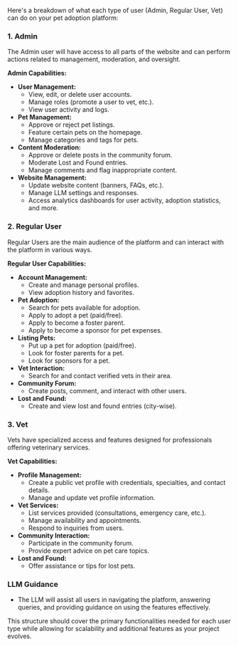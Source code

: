 Here's a breakdown of what each type of user (Admin, Regular User, Vet) can do on your pet adoption platform:

### **1. Admin**
The Admin user will have access to all parts of the website and can perform actions related to management, moderation, and oversight.

**Admin Capabilities:**
- **User Management:**
  - View, edit, or delete user accounts.
  - Manage roles (promote a user to vet, etc.).
  - View user activity and logs.
- **Pet Management:**
  - Approve or reject pet listings.
  - Feature certain pets on the homepage.
  - Manage categories and tags for pets.
- **Content Moderation:**
  - Approve or delete posts in the community forum.
  - Moderate Lost and Found entries.
  - Manage comments and flag inappropriate content.
- **Website Management:**
  - Update website content (banners, FAQs, etc.).
  - Manage LLM settings and responses.
  - Access analytics dashboards for user activity, adoption statistics, and more.

### **2. Regular User**
Regular Users are the main audience of the platform and can interact with the platform in various ways.

**Regular User Capabilities:**
- **Account Management:**
  - Create and manage personal profiles.
  - View adoption history and favorites.
- **Pet Adoption:**
  - Search for pets available for adoption.
  - Apply to adopt a pet (paid/free).
  - Apply to become a foster parent.
  - Apply to become a sponsor for pet expenses.
- **Listing Pets:**
  - Put up a pet for adoption (paid/free).
  - Look for foster parents for a pet.
  - Look for sponsors for a pet.
- **Vet Interaction:**
  - Search for and contact verified vets in their area.
- **Community Forum:**
  - Create posts, comment, and interact with other users.
- **Lost and Found:**
  - Create and view lost and found entries (city-wise).
  
### **3. Vet**
Vets have specialized access and features designed for professionals offering veterinary services.

**Vet Capabilities:**
- **Profile Management:**
  - Create a public vet profile with credentials, specialties, and contact details.
  - Manage and update vet profile information.
- **Vet Services:**
  - List services provided (consultations, emergency care, etc.).
  - Manage availability and appointments.
  - Respond to inquiries from users.
- **Community Interaction:**
  - Participate in the community forum.
  - Provide expert advice on pet care topics.
- **Lost and Found:**
  - Offer assistance or tips for lost pets.
  
### **LLM Guidance**
- The LLM will assist all users in navigating the platform, answering queries, and providing guidance on using the features effectively.

This structure should cover the primary functionalities needed for each user type while allowing for scalability and additional features as your project evolves.